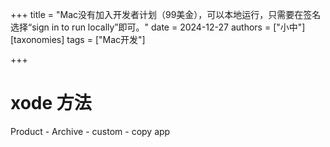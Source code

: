 +++
title = "Mac没有加入开发者计划（99美金），可以本地运行，只需要在签名选择“sign in to run locally”即可。"
date = 2024-12-27
authors = ["小中"]
[taxonomies]
tags = ["Mac开发"]

+++

# xode 方法

Product - Archive - custom - copy app
